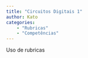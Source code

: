 ```yaml
---
title: "Circuitos Digitais 1"
author: Kato
categories:
    - "Rubricas"
    - "Competências"
---
```


Uso de rubricas

